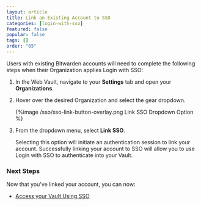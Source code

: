 ```yaml
---
layout: article
title: Link an Existing Account to SSO
categories: [login-with-sso]
featured: false
popular: false
tags: []
order: "05"
---
```


Users with existing Bitwarden accounts will need to complete the following steps when their Organization applies Login with SSO:

1. In the Web Vault, navigate to your **Settings** tab and open your **Organizations**.
2. Hover over the desired Organization and select the gear dropdown.

   {%image /sso/sso-link-button-overlay.png Link SSO Dropdown Option %}

3. From the dropdown menu, select **Link SSO**.

   Selecting this option will initiate an authentication session to link your account. Successfully linking your account to SSO will allow you to use Login with SSO to authenticate into your Vault.

### Next Steps
Now that you've linked your account, you can now: 
- [Access your Vault Using SSO]({{site.baseurl}}/article/sso-access-your-vault/)

